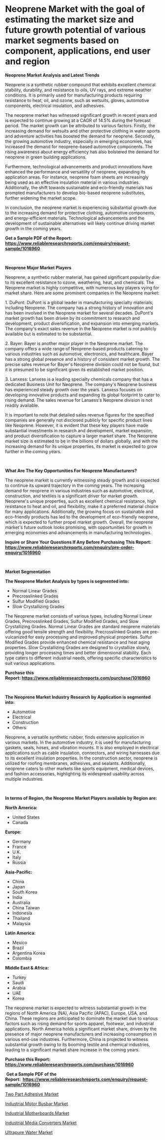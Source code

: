 <p><h1>Neoprene Market with the goal of estimating the market size and future growth potential of various market segments based on component, applications, end user and region</h1></p><p><strong>Neoprene Market Analysis and Latest Trends</strong></p>
<p><p>Neoprene is a synthetic rubber compound that exhibits excellent chemical stability, durability, and resistance to oils, UV rays, and extreme weather conditions. It is primarily used for manufacturing products requiring resistance to heat, oil, and ozone, such as wetsuits, gloves, automotive components, electrical insulation, and adhesives.</p><p>The neoprene market has witnessed significant growth in recent years and is expected to continue growing at a CAGR of 14.5% during the forecast period. The market growth can be attributed to various factors. Firstly, the increasing demand for wetsuits and other protective clothing in water sports and adventure activities has boosted the demand for neoprene. Secondly, the growing automotive industry, especially in emerging economies, has increased the demand for neoprene-based automotive components. The rising awareness about energy efficiency has also bolstered the demand for neoprene in green building applications.</p><p>Furthermore, technological advancements and product innovations have enhanced the performance and versatility of neoprene, expanding its application areas. For instance, neoprene foam sheets are increasingly being used as an effective insulation material in various industries. Additionally, the shift towards sustainable and eco-friendly materials has prompted manufacturers to develop bio-based neoprene substitutes, further widening the market scope.</p><p>In conclusion, the neoprene market is experiencing substantial growth due to the increasing demand for protective clothing, automotive components, and energy-efficient materials. Technological advancements and the development of sustainable alternatives will likely continue driving market growth in the coming years.</p></p>
<p><strong>Get a Sample PDF of the Report:&nbsp; <a href="https://www.reliableresearchreports.com/enquiry/request-sample/1016960">https://www.reliableresearchreports.com/enquiry/request-sample/1016960</a></strong></p>
<p>&nbsp;</p>
<p><strong>Neoprene Major Market Players</strong></p>
<p><p>Neoprene, a synthetic rubber material, has gained significant popularity due to its excellent resistance to ozone, weathering, heat, and chemicals. The Neoprene market is highly competitive, with numerous key players vying for market share. Here are some prominent companies in the Neoprene market:</p><p>1. DuPont: DuPont is a global leader in manufacturing specialty materials, including Neoprene. The company has a strong history of innovation and has been involved in the Neoprene market for several decades. DuPont's market growth has been driven by its commitment to research and development, product diversification, and expansion into emerging markets. The company's exact sales revenue in the Neoprene market is not publicly available but is estimated to be substantial.</p><p>2. Bayer: Bayer is another major player in the Neoprene market. The company offers a wide range of Neoprene-based products catering to various industries such as automotive, electronics, and healthcare. Bayer has a strong global presence and a history of consistent market growth. The precise sales revenue for Bayer's Neoprene division could not be found, but it is presumed to be significant given its established market position.</p><p>3. Lanxess: Lanxess is a leading specialty chemicals company that has a dedicated Business Unit for Neoprene. The company's Neoprene business has experienced steady growth over the years. Lanxess focuses on developing innovative products and expanding its global footprint to cater to rising demand. The sales revenue for Lanxess's Neoprene division is not readily available.</p><p>It is important to note that detailed sales revenue figures for the specified companies are generally not disclosed publicly for specific product lines like Neoprene. However, it is evident that these key players have made substantial investments in research and development, market expansion, and product diversification to capture a larger market share. The Neoprene market size is estimated to be in the billions of dollars globally, and with the increasing demand for its unique properties, its market is expected to grow further in the coming years.</p></p>
<p>&nbsp;</p>
<p><strong>What Are The Key Opportunities For Neoprene Manufacturers?</strong></p>
<p><p>The neoprene market is currently witnessing steady growth and is expected to continue its upward trajectory in the coming years. The increasing demand for neoprene in various industries such as automotive, electrical, construction, and textiles is a significant driver for market growth. Neoprene's unique properties, such as excellent chemical resistance, high resistance to heat and oil, and flexibility, make it a preferred material choice for many applications. Additionally, the growing focus on sustainable and eco-friendly products has led to the development of eco-friendly neoprene, which is expected to further propel market growth. Overall, the neoprene market's future outlook looks promising, with opportunities for growth in emerging economies and advancements in manufacturing technologies.</p></p>
<p><strong>Inquire or Share Your Questions If Any Before Purchasing This Report: <a href="https://www.reliableresearchreports.com/enquiry/pre-order-enquiry/1016960">https://www.reliableresearchreports.com/enquiry/pre-order-enquiry/1016960</a></strong></p>
<p>&nbsp;</p>
<p><strong>Market Segmentation</strong></p>
<p><strong>The Neoprene Market Analysis by types is segmented into:</strong></p>
<p><ul><li>Normal Linear Grades</li><li>Precrosslinked Grades</li><li>Sulfur Modified Grades</li><li>Slow Crystallizing Grades</li></ul></p>
<p><p>The Neoprene market consists of various types, including Normal Linear Grades, Precrosslinked Grades, Sulfur Modified Grades, and Slow Crystallizing Grades. Normal Linear Grades are standard neoprene materials offering good tensile strength and flexibility. Precrosslinked Grades are pre-vulcanized for easy processing and improved physical properties. Sulfur Modified Grades provide enhanced chemical resistance and heat aging properties. Slow Crystallizing Grades are designed to crystallize slowly, providing longer processing times and better dimensional stability. Each type caters to different industrial needs, offering specific characteristics to suit various applications.</p></p>
<p><strong>Purchase this Report:&nbsp;<a href="https://www.reliableresearchreports.com/purchase/1016960">https://www.reliableresearchreports.com/purchase/1016960</a></strong></p>
<p>&nbsp;</p>
<p><strong>The Neoprene Market Industry Research by Application is segmented into:</strong></p>
<p><ul><li>Automotive</li><li>Electrical</li><li>Construction</li><li>Others</li></ul></p>
<p><p>Neoprene, a versatile synthetic rubber, finds extensive application in various markets. In the automotive industry, it is used for manufacturing gaskets, seals, hoses, and vibration mounts. It is also employed in electrical applications such as cable insulation, connectors, and wiring harnesses due to its excellent insulation properties. In the construction sector, neoprene is utilized for roofing membranes, adhesives, and sealants. Additionally, neoprene caters to other markets like sports equipment, medical devices, and fashion accessories, highlighting its widespread usability across multiple industries.</p></p>
<p>&nbsp;</p>
<p><strong>In terms of Region, the Neoprene Market Players available by Region are:</strong></p>
<p>
    <p> <strong> North America: </strong>
        <ul>
            <li>United States</li>
            <li>Canada</li>
        </ul>
        </p> 
    <p> <strong> Europe: </strong>
        <ul>
            <li>Germany</li>
            <li>France</li>
            <li>U.K.</li>
            <li>Italy</li>
            <li>Russia</li>
        </ul>
        </p> 
    <p> <strong> Asia-Pacific: </strong>
        <ul>
            <li>China</li>
            <li>Japan</li>
            <li>South Korea</li>
            <li>India</li>
            <li>Australia</li>
            <li>China Taiwan</li>
            <li>Indonesia</li>
            <li>Thailand</li>
            <li>Malaysia</li>
        </ul>
        </p> 
    <p> <strong> Latin America: </strong>
        <ul>
            <li>Mexico</li>
            <li>Brazil</li>
            <li>Argentina Korea</li>
            <li>Colombia</li>
        </ul>
        </p> 
    <p> <strong> Middle East & Africa: </strong>
        <ul>
            <li>Turkey</li>
            <li>Saudi</li>
            <li>Arabia</li>
            <li>UAE</li>
            <li>Korea</li>
        </ul>
    </p>
    </p>
<p><p>The neoprene market is expected to witness substantial growth in the regions of North America (NA), Asia Pacific (APAC), Europe, USA, and China. These regions are anticipated to dominate the market due to various factors such as rising demand for sports apparel, footwear, and industrial applications. North America holds a significant market share, driven by the presence of major neoprene manufacturers and increasing consumption in various end-use industries. Furthermore, China is projected to witness substantial growth owing to its booming textile and chemical industries, leading to a significant market share increase in the coming years.</p></p>
<p><strong>Purchase this Report: <a href="https://www.reliableresearchreports.com/purchase/1016960">https://www.reliableresearchreports.com/purchase/1016960</a></strong></p>
<p>&nbsp;<strong>Get a Sample PDF of the Report:&nbsp;&nbsp;<a href="https://www.reliableresearchreports.com/enquiry/request-sample/1016960">https://www.reliableresearchreports.com/enquiry/request-sample/1016960</a></strong></p>
<p><strong></strong></p>
<p><p><a href="https://github.com/rahu1506/Market-Research-Report-List-1/blob/main/two-part-adhesive-market.md">Two Part Adhesive Market</a></p><p><a href="https://medium.com/@verlielesch1927/analyzing-industrial-motor-busbar-market-global-industry-perspective-and-forecast-2023-to-2030-8c25293de6e2">Industrial Motor Busbar Market</a></p><p><a href="https://medium.com/@ebbaeffertz1951/industrial-motherboards-market-comprehensive-assessment-by-type-application-and-geography-e0686be56985">Industrial Motherboards Market</a></p><p><a href="https://medium.com/@lavernacole2023/industrial-media-converters-market-exploring-market-share-market-trends-and-future-growth-711130143c8b">Industrial Media Converters Market</a></p><p><a href="https://github.com/aashishrp/Market-Research-Report-List-1/blob/main/ultrapure-water-market.md">Ultrapure Water Market</a></p></p>